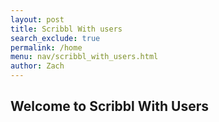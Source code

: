 ```yaml
---
layout: post 
title: Scribbl With users
search_exclude: true
permalink: /home
menu: nav/scribbl_with_users.html
author: Zach
---
```


## Welcome to Scribbl With Users

<script>
document.addEventListener('DOMContentLoaded', () => {
    const app = document.querySelector('#app');
    const toolbar = document.createElement('div');
    toolbar.style.cssText = `
        display: flex;
        justify-content: center;
        align-items: center;
        margin-bottom: 10px;
        background: rgba(255, 255, 255, 0.3);
        padding: 10px;
        border-radius: 10px;
        gap: 10px;
        flex-wrap: wrap;
  `;

    const colorPicker = document.createElement('input');
    colorPicker.type = 'color';
    colorPicker.value = '#000000';
    colorPicker.style.cssText = `
        width: 40px;
        height: 40px;
        border: none;
        cursor: pointer;
    `;
    toolbar.appendChild(colorPicker);

    let currentColor = colorPicker.value;
    let isEraser = false;

    colorPicker.addEventListener('input', () => {
        currentColor = colorPicker.value;
        isEraser = false;
    });

    const brushSize = document.createElement('input');
    brushSize.type = 'range';
    brushSize.min = '1';
    brushSize.max = '50';
    brushSize.value = '5';
    brushSize.style.cssText = 'margin: 0 10px;';
    toolbar.appendChild(brushSize);

    const eraserButton = document.createElement('button');
    eraserButton.textContent = 'Eraser';
    eraserButton.style.cssText = `
        background: white;
        color: black;
        border: 2px solid #000;
        padding: 10px;
        border-radius: 5px;
        cursor: pointer;
        font-weight: bold;
    `;
    eraserButton.addEventListener('click', () => {
        isEraser = true;
    });
    toolbar.appendChild(eraserButton);

    const backgroundToggle = document.createElement('button');
    backgroundToggle.textContent = 'Toggle Background';
    backgroundToggle.style.cssText = `
        background: #000;
        color: white;
        border: none;
        padding: 10px;
        border-radius: 5px;
        cursor: pointer;
        font-weight: bold;
    `;
    toolbar.appendChild(backgroundToggle);

    const saveButton = document.createElement('button');
    saveButton.textContent = 'Save';
    saveButton.style.cssText = `
        background: #28a745;
        color: white;
        border: none;
        padding: 10px;
        border-radius: 5px;
        cursor: pointer;
        font-weight: bold;
    `;
    saveButton.addEventListener('click', saveDrawing);
    toolbar.appendChild(saveButton);

    const resetButton = document.createElement('button');
    resetButton.textContent = 'Reset';
    resetButton.style.cssText = `
        background: #dc3545;
        color: white;
        border: none;
        padding: 10px;
        border-radius: 5px;
        cursor: pointer;
        font-weight: bold;
    `;
    resetButton.addEventListener('click', resetCanvas);
    toolbar.appendChild(resetButton);

    const canvas = document.createElement('canvas');
    canvas.width = 800;
    canvas.height = 600;
    canvas.style.cssText = `
        border: 2px solid black;
        background: white;
        cursor: crosshair;
    `;
    const ctx = canvas.getContext('2d');
    let drawing = false;

    canvas.addEventListener('mousedown', (e) => {
        drawing = true;
        ctx.beginPath();
        ctx.moveTo(e.offsetX, e.offsetY);
    });

    canvas.addEventListener('mousemove', (e) => {
        if (drawing) {
            ctx.strokeStyle = isEraser ? 'white' : currentColor;
            ctx.lineWidth = brushSize.value;
            ctx.lineCap = 'round';
            ctx.lineTo(e.offsetX, e.offsetY);
            ctx.stroke();
        }
    });

    canvas.addEventListener('mouseup', () => {
        drawing = false;
        ctx.closePath();
    });

    canvas.addEventListener('mouseleave', () => {
        drawing = false;
    });

    function resetCanvas() {
        ctx.clearRect(0, 0, canvas.width, canvas.height);
    }

  // Add Undo button
  const undoButton = document.createElement('button');
  undoButton.textContent = 'Undo';
  undoButton.style.cssText = `
    padding: 5px 15px;
    background: #444;
    color: white;
    border: none;
    border-radius: 5px;
    cursor: pointer;
  `;
  undoButton.addEventListener('click', undo);
  toolbar.appendChild(undoButton);

  // Add Clear button
  const clearButton = document.createElement('button');
  clearButton.textContent = 'Clear All';
  clearButton.style.cssText = `
    padding: 5px 15px;
    background: #ff6a00;
    color: white;
    border: none;
    border-radius: 5px;
    cursor: pointer;
  `;
  clearButton.addEventListener('click', clearCanvas);
  toolbar.appendChild(clearButton);

  // Add Eraser button
  const eraserButton = document.createElement('button');
  eraserButton.textContent = 'Eraser';
  eraserButton.style.cssText = `
    padding: 5px 15px;
    background: #666;
    color: white;
    border: none;
    border-radius: 5px;
    cursor: pointer;
  `;
  eraserButton.addEventListener('click', toggleEraser);
  toolbar.appendChild(eraserButton);

  // Event listeners for drawing
  canvas.addEventListener('mousedown', (e) => {
    isDrawing = true;
    [lastX, lastY] = [e.offsetX, e.offsetY];
  });

  canvas.addEventListener('mousemove', (e) => {
    if (!isDrawing) return;
    ctx.beginPath();
    ctx.moveTo(lastX, lastY);
    ctx.lineTo(e.offsetX, e.offsetY);
    ctx.stroke();
    [lastX, lastY] = [e.offsetX, e.offsetY];
  });

  canvas.addEventListener('mouseup', () => {
    if (isDrawing) {
      isDrawing = false;
      saveDrawingState();
    }
  });

  canvas.addEventListener('mouseout', () => {
    if (isDrawing) {
      isDrawing = false;
      saveDrawingState();
    }
  });
>>>>>>> 3910c34bd943331787e9bdde7cf95cf0db516cc0

  // Add touch support for mobile devices
  canvas.addEventListener('touchstart', handleTouchStart, false);
  canvas.addEventListener('touchmove', handleTouchMove, false);
  canvas.addEventListener('touchend', handleTouchEnd, false);

  function handleTouchStart(e) {
    e.preventDefault();
    const touch = e.touches[0];
    const rect = canvas.getBoundingClientRect();
    isDrawing = true;
    [lastX, lastY] = [
      touch.clientX - rect.left,
      touch.clientY - rect.top
    ];
  }

    backgroundToggle.addEventListener('click', () => {
        canvas.style.background = canvas.style.background === 'black' ? 'white' : 'black';
    });

    app.appendChild(toolbar);
    app.appendChild(canvas);
});
</script>
<div id="app"></div>

